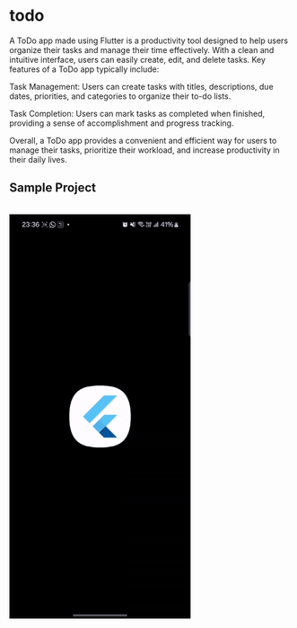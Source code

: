 # todo

A ToDo app made using Flutter is a productivity tool designed to help users organize their tasks and manage their time effectively. With a clean and intuitive interface, users can easily create, edit, and delete tasks. Key features of a ToDo app typically include:

Task Management: Users can create tasks with titles, descriptions, due dates, priorities, and categories to organize their to-do lists.

Task Completion: Users can mark tasks as completed when finished, providing a sense of accomplishment and progress tracking.

Overall, a ToDo app provides a convenient and efficient way for users to manage their tasks, prioritize their workload, and increase productivity in their daily lives.

## Sample Project
</br>
<img src = "./TODO App.gif" alt="SampleFlutterProject" height ="720">
